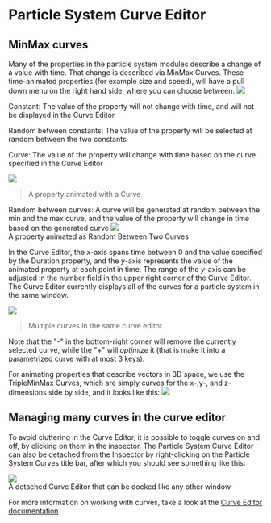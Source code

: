 Particle System Curve Editor
============================

MinMax curves
-------------


Many of the properties in the particle system modules describe a change of a value with time. That change is described via <span class=keyword>MinMax Curves</span>. 
These time-animated properties (for example  <span class=component>size</span> and <span class=component>speed</span>), will have a pull down menu on the right hand side, where you can choose between: 
![](http://docwiki.hq.unity3d.com/uploads/Main/MinMaxDropDown.png)  

<span class=component>Constant</span>: The value of the property will not change with time, and will not be displayed in the <span class=keyword>Curve Editor</span>

<span class=component>Random between constants</span>: The value of the property will be selected at random between the two constants

<span class=component>Curve</span>: The value of the property will change with time based on the curve specified in the <span class=keyword>Curve Editor</span>

![](http://docwiki.hq.unity3d.com/uploads/Main/ParticleSystemOneCurve.png)  
>A property animated with a Curve

<span class=component>Random between curves</span>: A curve will be generated at random between the min and the max curve, and the value of the property will change in time based on the generated curve
![](http://docwiki.hq.unity3d.com/uploads/Main/BetweenTwoCurves.png)  
A property animated as <span class=component>Random Between Two Curves</span>

In the <span class=keyword>Curve Editor</span>, the _x_-axis spans time between 0 and the value specified by the <span class=component>Duration</span> property, and the _y_-axis represents the value of the animated property at each point in time. The range of the _y_-axis can be adjusted in the number field in the upper right corner of the <span class=keyword>Curve Editor</span>. The <span class=keyword>Curve Editor</span> currently displays all of the curves for a particle system in the same window. 

![](http://docwiki.hq.unity3d.com/uploads/Main/ShurikenMultipleCurves.png)  
>Multiple curves in the same curve editor

Note that the "-" in the bottom-right corner will remove the currently selected curve, while the "+" will _optimize_ it (that is make it into a parametrized curve with at most 3 keys). 

For animating properties that describe vectors in 3D space, we use the TripleMinMax Curves, which are simply curves for the x-,y-, and z- dimensions side by side, and it looks like this: 
![](http://docwiki.hq.unity3d.com/uploads/Main/ShurikenTripleMinMaxCurves.png)  

Managing many curves in the curve editor
----------------------------------------

To avoid cluttering in the <span class=keyword>Curve Editor</span>, it is possible to toggle curves on and off, by clicking on them in the inspector. The Particle System Curve Editor can also be detached from the Inspector by right-clicking on the <span class=component>Particle System Curves</span> title bar, after which you should see something like this:

![](http://docwiki.hq.unity3d.com/uploads/Main/DetachedCurveEditor.png)  
A detached Curve Editor that can be docked like any other window 

For more information on working with curves, take a look at the [Curve Editor documentation](EditingCurves.html)
